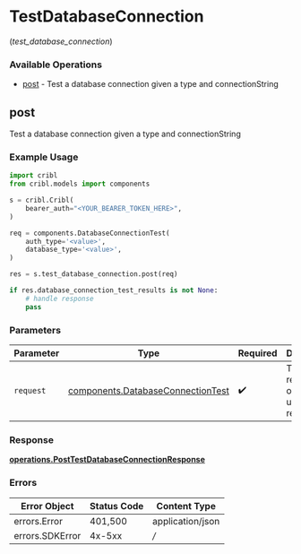 # TestDatabaseConnection
(*test_database_connection*)

### Available Operations

* [post](#post) - Test a database connection given a type and connectionString

## post

Test a database connection given a type and connectionString

### Example Usage

```python
import cribl
from cribl.models import components

s = cribl.Cribl(
    bearer_auth="<YOUR_BEARER_TOKEN_HERE>",
)

req = components.DatabaseConnectionTest(
    auth_type='<value>',
    database_type='<value>',
)

res = s.test_database_connection.post(req)

if res.database_connection_test_results is not None:
    # handle response
    pass

```

### Parameters

| Parameter                                                                              | Type                                                                                   | Required                                                                               | Description                                                                            |
| -------------------------------------------------------------------------------------- | -------------------------------------------------------------------------------------- | -------------------------------------------------------------------------------------- | -------------------------------------------------------------------------------------- |
| `request`                                                                              | [components.DatabaseConnectionTest](../../models/components/databaseconnectiontest.md) | :heavy_check_mark:                                                                     | The request object to use for the request.                                             |


### Response

**[operations.PostTestDatabaseConnectionResponse](../../models/operations/posttestdatabaseconnectionresponse.md)**
### Errors

| Error Object     | Status Code      | Content Type     |
| ---------------- | ---------------- | ---------------- |
| errors.Error     | 401,500          | application/json |
| errors.SDKError  | 4x-5xx           | */*              |
